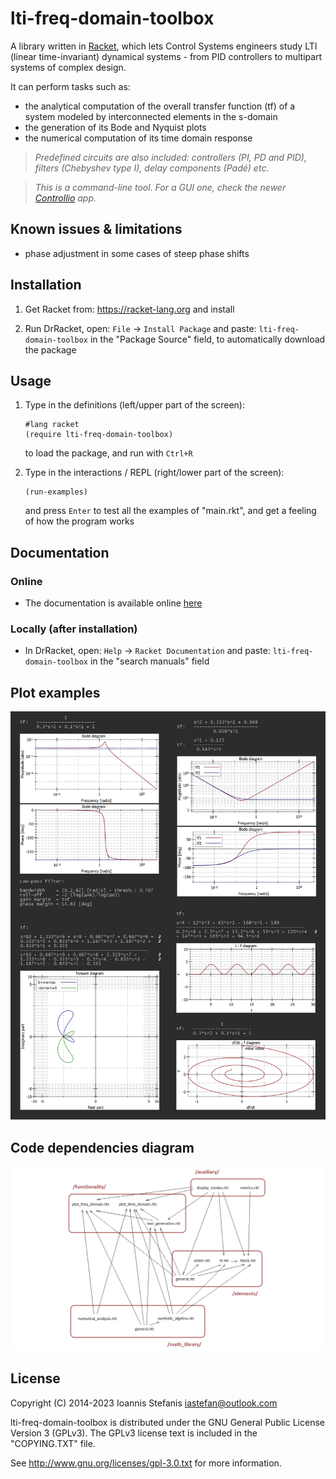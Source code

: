 lti-freq-domain-toolbox
=======================

A library written in [Racket](https://racket-lang.org), which lets Control Systems engineers study LTI (linear time-invariant) dynamical systems - from PID controllers to multipart systems of complex design.

It can perform tasks such as:
* the analytical computation of the overall transfer function (tf) of a system modeled by interconnected elements in the s-domain
* the generation of its Bode and Nyquist plots
* the numerical computation of its time domain response

> *Predefined circuits are also included: controllers (PI, PD and PID), filters (Chebyshev type I), delay components (Padé) etc.*

> *This is a command-line tool. For a GUI one, check the newer [Controllio](https://github.com/istefanis/controllio) app.*

## Known issues & limitations

* phase adjustment in some cases of steep phase shifts

## Installation

1. Get Racket from: https://racket-lang.org and install

2. Run DrRacket, open: ```File``` -> ```Install Package``` and paste: ```lti-freq-domain-toolbox``` in the "Package Source" field, to automatically download the package

## Usage

1. Type in the definitions (left/upper part of the screen):
   ```
   #lang racket
   (require lti-freq-domain-toolbox)
   ```
   to load the package, and run with ```Ctrl+R```

2. Type in the interactions / REPL (right/lower part of the screen):
   ```
   (run-examples)
   ```
   and press ```Enter``` to test all the examples of "main.rkt", and get a feeling of how the program works

## Documentation

### Online

* The documentation is available online [here](https://docs.racket-lang.org/lti-freq-domain-toolbox/index.html)

### Locally (after installation)

* In DrRacket, open: ```Help``` -> ```Racket Documentation``` and paste: ```lti-freq-domain-toolbox``` in the "search manuals" field

## Plot examples

![plot examples](https://github.com/iastefan/lti-freq-domain-toolbox/blob/master/plots.png)

## Code dependencies diagram

![dependencies](https://github.com/iastefan/lti-freq-domain-toolbox/blob/master/dependencies.png)


## License

Copyright (C) 2014-2023  Ioannis Stefanis <iastefan@outlook.com>

lti-freq-domain-toolbox is distributed under the GNU General Public License Version 3 (GPLv3). 
The GPLv3 license text is included in the "COPYING.TXT" file.

See http://www.gnu.org/licenses/gpl-3.0.txt for more information.
